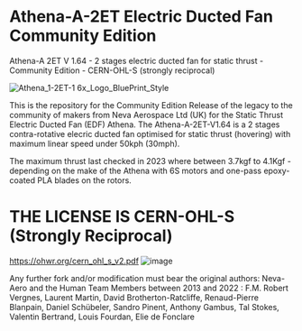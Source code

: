 # Athena-A-2ET Electric Ducted Fan Community Edition
Athena-A 2ET V 1.64 - 2 stages electric ducted fan for static thrust - Community Edition - CERN-OHL-S (strongly reciprocal)

![Athena_1-2ET-1 6x_Logo_BluePrint_Style](https://github.com/Community-Open-Thrust/Athena-A-2ET-1.64_Community/assets/24481026/f25e8278-5804-45ce-82c8-9657bbe37e58)

This is the repository for the Community Edition Release of the legacy to the community of makers from Neva Aerospace Ltd (UK) for the Static Thrust Electric Ducted Fan (EDF) Athena.
The Athena-A-2ET-V1.64 is a 2 stages contra-rotative elecric ducted fan optimised for static thrust (hovering) with maximum linear speed under 50kph (30mph).

The maximum thrust last checked in 2023 where between 3.7kgf to 4.1Kgf - depending on the make of the Athena with 6S motors and one-pass epoxy-coated PLA blades on the rotors.


# THE LICENSE IS CERN-OHL-S (Strongly Reciprocal) 
https://ohwr.org/cern_ohl_s_v2.pdf
![image](https://github.com/Community-Open-Thrust/Athena-A-2ET-1.64_Community/assets/24481026/4efc25a4-d6e6-4a6f-b13d-405c61bc8796)

Any further fork and/or modification must bear the original authors: Neva-Aero and the Human Team Members between 2013 and 2022 : F.M. Robert Vergnes, Laurent Martin, David Brotherton-Ratcliffe, Renaud-Pierre Blanpain, Daniel Schübeler, Sandro Pinent, Anthony Gambus, Tal Stokes, Valentin Bertrand, Louis Fourdan, Elie de Fonclare 


